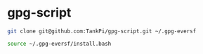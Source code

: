 # gpg-script
```bash
git clone git@github.com:TankPi/gpg-script.git ~/.gpg-eversf
```
```bash
source ~/.gpg-eversf/install.bash
```
